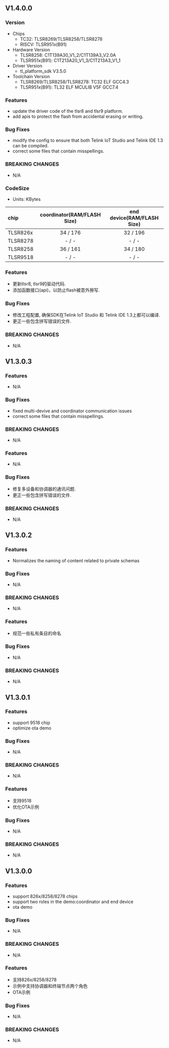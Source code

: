 ## V1.4.0.0


### Version
* Chips
  - TC32: TLSR8269/TLSR8258/TLSR8278
  - RISCV: TLSR951x(B91)
* Hardware Version
  - TLSR8258: C1T139A30_V1_2/C1T139A3_V2.0A
  - TLSR951x(B91): C1T213A20_V1_3/C1T213A3_V1_1
* Driver Version
  - tl_platform_sdk V3.5.0
* Toolchain Version
  - TLSR8269/TLSR8258/TLSR8278: TC32 ELF GCC4.3
  - TLSR951x(B91): TL32 ELF MCULIB V5F GCC7.4

### Features
* update the driver code of the tlsr8 and tlsr9 platform.
* add apis to protect the flash from accidental erasing or writing.
### Bug Fixes
* modify the config to ensure that both Telink IoT Studio and Telink IDE 1.3 can be compiled.
* correct some files that contain misspellings.
### BREAKING CHANGES
* N/A

### CodeSize
* Units: KBytes

|   chip   | coordinator(RAM/FLASH Size) | end device(RAM/FLASH Size) | 
| :------- | :-----------------------: | :--------------------------: |
| TLSR826x | 34 / 176                  | 32 / 196                     |
| TLSR8278 |  - / -                    |  - / -                       |
| TLSR8258 | 36 / 161                  | 34 / 180                     |
| TLSR9518 |  - / -                    |  - / -                       |



### Features
* 更新tlsr8, tlsr9的驱动代码.
* 添加函数接口(api)，以防止flash被意外擦写.


### Bug Fixes
* 修改工程配置, 确保SDK在Telink IoT Studio 和 Telink IDE 1.3上都可以编译.
* 更正一些包含拼写错误的文件.
### BREAKING CHANGES
* N/A



## V1.3.0.3


### Features
* N/A
### Bug Fixes
* fixed multi-devive and coordinator communication issues
* correct some files that contain misspellings.
### BREAKING CHANGES
* N/A

### Features
* N/A
### Bug Fixes
* 修复多设备和协调器的通讯问题.
* 更正一些包含拼写错误的文件.
### BREAKING CHANGES
* N/A



## V1.3.0.2


### Features
* Normalizes the naming of content related to private schemas
### Bug Fixes
* N/A
### BREAKING CHANGES
* N/A

### Features
* 规范一些私有条目的命名
### Bug Fixes
* N/A
### BREAKING CHANGES
* N/A



## V1.3.0.1


### Features

* support 9518 chip
* optimize ota demo

### Bug Fixes

* N/A

### BREAKING CHANGES

* N/A

### Features

* 支持9518
* 优化OTA示例

### Bug Fixes

* N/A

### BREAKING CHANGES

* N/A


## V1.3.0.0


### Features

* support 826x/8258/8278 chips
* support two roles in the demo:coordinator and end device
* ota demo

### Bug Fixes

* N/A

### BREAKING CHANGES

* N/A

### Features

* 支持826x/8258/8278
* 示例中支持协调器和终端节点两个角色
* OTA示例

### Bug Fixes

* N/A

### BREAKING CHANGES

* N/A